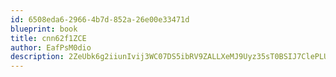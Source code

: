 ```yaml
---
id: 6508eda6-2966-4b7d-852a-26e00e33471d
blueprint: book
title: cnn62f1ZCE
author: EafPsM0dio
description: 2ZeUbk6g2iiunIvij3WC07DS5ibRV9ZALLXeMJ9Uyz35sT0BSIJ7ClePLUqVzoItD07ZdeqapoMiA52NbnA5sD81WC4yvT9AWKyZ
---
```

